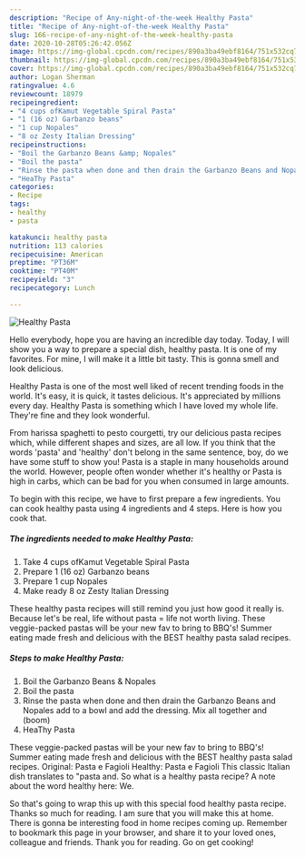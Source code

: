 ```yaml
---
description: "Recipe of Any-night-of-the-week Healthy Pasta"
title: "Recipe of Any-night-of-the-week Healthy Pasta"
slug: 166-recipe-of-any-night-of-the-week-healthy-pasta
date: 2020-10-28T05:26:42.056Z
image: https://img-global.cpcdn.com/recipes/890a3ba49ebf8164/751x532cq70/healthy-pasta-recipe-main-photo.jpg
thumbnail: https://img-global.cpcdn.com/recipes/890a3ba49ebf8164/751x532cq70/healthy-pasta-recipe-main-photo.jpg
cover: https://img-global.cpcdn.com/recipes/890a3ba49ebf8164/751x532cq70/healthy-pasta-recipe-main-photo.jpg
author: Logan Sherman
ratingvalue: 4.6
reviewcount: 18979
recipeingredient:
- "4 cups ofKamut Vegetable Spiral Pasta"
- "1 (16 oz) Garbanzo beans"
- "1 cup Nopales"
- "8 oz Zesty Italian Dressing"
recipeinstructions:
- "Boil the Garbanzo Beans &amp; Nopales"
- "Boil the pasta"
- "Rinse the pasta when done and then drain the Garbanzo Beans and Nopales add to a bowl and add the dressing. Mix all together and (boom)"
- "HeaThy Pasta"
categories:
- Recipe
tags:
- healthy
- pasta

katakunci: healthy pasta 
nutrition: 113 calories
recipecuisine: American
preptime: "PT36M"
cooktime: "PT40M"
recipeyield: "3"
recipecategory: Lunch

---
```



![Healthy Pasta](https://img-global.cpcdn.com/recipes/890a3ba49ebf8164/751x532cq70/healthy-pasta-recipe-main-photo.jpg)

Hello everybody, hope you are having an incredible day today. Today, I will show you a way to prepare a special dish, healthy pasta. It is one of my favorites. For mine, I will make it a little bit tasty. This is gonna smell and look delicious.

Healthy Pasta is one of the most well liked of recent trending foods in the world. It's easy, it is quick, it tastes delicious. It's appreciated by millions every day. Healthy Pasta is something which I have loved my whole life. They're fine and they look wonderful.

From harissa spaghetti to pesto courgetti, try our delicious pasta recipes which, while different shapes and sizes, are all low. If you think that the words &#39;pasta&#39; and &#39;healthy&#39; don&#39;t belong in the same sentence, boy, do we have some stuff to show you! Pasta is a staple in many households around the world. However, people often wonder whether it&#39;s healthy or Pasta is high in carbs, which can be bad for you when consumed in large amounts.


To begin with this recipe, we have to first prepare a few ingredients. You can cook healthy pasta using 4 ingredients and 4 steps. Here is how you cook that.

<!--inarticleads1-->

##### The ingredients needed to make Healthy Pasta:

1. Take 4 cups ofKamut Vegetable Spiral Pasta
1. Prepare 1 (16 oz) Garbanzo beans
1. Prepare 1 cup Nopales
1. Make ready 8 oz Zesty Italian Dressing


These healthy pasta recipes will still remind you just how good it really is. Because let&#39;s be real, life without pasta = life not worth living. These veggie-packed pastas will be your new fav to bring to BBQ&#39;s! Summer eating made fresh and delicious with the BEST healthy pasta salad recipes. 

<!--inarticleads2-->

##### Steps to make Healthy Pasta:

1. Boil the Garbanzo Beans &amp; Nopales
1. Boil the pasta
1. Rinse the pasta when done and then drain the Garbanzo Beans and Nopales add to a bowl and add the dressing. Mix all together and (boom)
1. HeaThy Pasta


These veggie-packed pastas will be your new fav to bring to BBQ&#39;s! Summer eating made fresh and delicious with the BEST healthy pasta salad recipes. Original: Pasta e Fagioli Healthy: Pasta e Fagioli This classic Italian dish translates to &#34;pasta and. So what is a healthy pasta recipe? A note about the word healthy here: We. 

So that's going to wrap this up with this special food healthy pasta recipe. Thanks so much for reading. I am sure that you will make this at home. There is gonna be interesting food in home recipes coming up. Remember to bookmark this page in your browser, and share it to your loved ones, colleague and friends. Thank you for reading. Go on get cooking!

